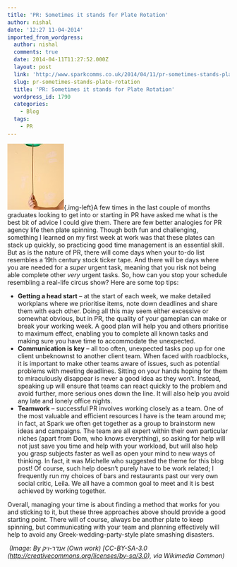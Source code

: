 ```yaml
---
title: 'PR: Sometimes it stands for Plate Rotation'
author: nishal
date: '12:27 11-04-2014'
imported_from_wordpress:
  author: nishal
  comments: true
  date: 2014-04-11T11:27:52.000Z
  layout: post
  link: 'http://www.sparkcomms.co.uk/2014/04/11/pr-sometimes-stands-plate-rotation/'
  slug: pr-sometimes-stands-plate-rotation
  title: 'PR: Sometimes it stands for Plate Rotation'
  wordpress_id: 1790
  categories:
    - Blog
  tags:
    - PR
---
```


![128px-Chinese_plate](128px-Chinese_plate-128x150.jpg){.img-left}A few times in the last couple of months graduates looking to get into or starting in PR have asked me what is the best bit of advice I could give them. There are few better analogies for PR agency life then plate spinning. Though both fun and challenging, something I learned on my first week at work was that these plates can stack up quickly, so practicing good time management is an essential skill. But as is the nature of PR, there will come days when your to-do list resembles a 19th century stock ticker tape. And there will be days where you are needed for a _super_ urgent task, meaning that you risk not being able complete other _very_ urgent tasks. So, how can you stop your schedule resembling a real-life circus show? Here are some top tips:

  * **Getting a head start** – at the start of each week, we make detailed workplans where we prioritise items, note down deadlines and share them with each other. Doing all this may seem either excessive or somewhat obvious, but in PR, the quality of your gameplan can make or break your working week. A good plan will help you and others prioritise to maximum effect, enabling you to complete all known tasks and making sure you have time to accommodate the unexpected.
  * **Communication is key** – all too often, unexpected tasks pop up for one client unbeknownst to another client team. When faced with roadblocks, it is important to make other teams aware of issues, such as potential problems with meeting deadlines. Sitting on your hands hoping for them to miraculously disappear is never a good idea as they won’t. Instead, speaking up will ensure that teams can react quickly to the problem and avoid further, more serious ones down the line. It will also help you avoid any late and lonely office nights.
  * **Teamwork** – successful PR involves working closely as a team. One of the most valuable and efficient resources I have is the team around me; in fact, at Spark we often get together as a group to brainstorm new ideas and campaigns. The team are all expert within their own particular niches (apart from Dom, who knows everything), so asking for help will not just save you time and help with your workload, but will also help you grasp subjects faster as well as open your mind to new ways of thinking. In fact, it was Michelle who suggested the theme for this blog post! Of course, such help doesn’t purely have to be work related; I frequently run my choices of bars and restaurants past our very own social critic, Leila. We all have a common goal to meet and it is best achieved by working together.

Overall, managing your time is about finding a method that works for you and sticking to it, but these three approaches above should provide a good starting point. There will of course, always be another plate to keep spinning, but communicating with your team and planning effectively will help to avoid any Greek-wedding-party-style plate smashing disasters.

 _(Image: By אנדר-ויק (Own work) [CC-BY-SA-3.0 (http://creativecommons.org/licenses/by-sa/3.0), via Wikimedia Common)_
